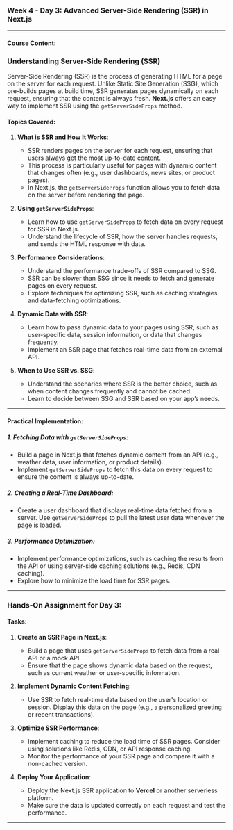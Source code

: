 ### **Week 4 - Day 3: Advanced Server-Side Rendering (SSR) in Next.js**

---

#### **Course Content:**

### **Understanding Server-Side Rendering (SSR)**
Server-Side Rendering (SSR) is the process of generating HTML for a page on the server for each request. Unlike Static Site Generation (SSG), which pre-builds pages at build time, SSR generates pages dynamically on each request, ensuring that the content is always fresh. **Next.js** offers an easy way to implement SSR using the `getServerSideProps` method.

#### **Topics Covered:**
1. **What is SSR and How It Works**:
   - SSR renders pages on the server for each request, ensuring that users always get the most up-to-date content.
   - This process is particularly useful for pages with dynamic content that changes often (e.g., user dashboards, news sites, or product pages).
   - In Next.js, the `getServerSideProps` function allows you to fetch data on the server before rendering the page.

2. **Using `getServerSideProps`**:
   - Learn how to use `getServerSideProps` to fetch data on every request for SSR in Next.js.
   - Understand the lifecycle of SSR, how the server handles requests, and sends the HTML response with data.
   
3. **Performance Considerations**:
   - Understand the performance trade-offs of SSR compared to SSG.
   - SSR can be slower than SSG since it needs to fetch and generate pages on every request.
   - Explore techniques for optimizing SSR, such as caching strategies and data-fetching optimizations.

4. **Dynamic Data with SSR**:
   - Learn how to pass dynamic data to your pages using SSR, such as user-specific data, session information, or data that changes frequently.
   - Implement an SSR page that fetches real-time data from an external API.

5. **When to Use SSR vs. SSG**:
   - Understand the scenarios where SSR is the better choice, such as when content changes frequently and cannot be cached.
   - Learn to decide between SSG and SSR based on your app’s needs.

---

#### **Practical Implementation**:

##### **1. Fetching Data with `getServerSideProps`**:
   - Build a page in Next.js that fetches dynamic content from an API (e.g., weather data, user information, or product details).
   - Implement `getServerSideProps` to fetch this data on every request to ensure the content is always up-to-date.

##### **2. Creating a Real-Time Dashboard**:
   - Create a user dashboard that displays real-time data fetched from a server. Use `getServerSideProps` to pull the latest user data whenever the page is loaded.

##### **3. Performance Optimization**:
   - Implement performance optimizations, such as caching the results from the API or using server-side caching solutions (e.g., Redis, CDN caching).
   - Explore how to minimize the load time for SSR pages.

---

### **Hands-On Assignment for Day 3:**

#### **Tasks:**

1. **Create an SSR Page in Next.js**:
   - Build a page that uses `getServerSideProps` to fetch data from a real API or a mock API.
   - Ensure that the page shows dynamic data based on the request, such as current weather or user-specific information.
   
2. **Implement Dynamic Content Fetching**:
   - Use SSR to fetch real-time data based on the user's location or session. Display this data on the page (e.g., a personalized greeting or recent transactions).

3. **Optimize SSR Performance**:
   - Implement caching to reduce the load time of SSR pages. Consider using solutions like Redis, CDN, or API response caching.
   - Monitor the performance of your SSR page and compare it with a non-cached version.

4. **Deploy Your Application**:
   - Deploy the Next.js SSR application to **Vercel** or another serverless platform.
   - Make sure the data is updated correctly on each request and test the performance.

---

